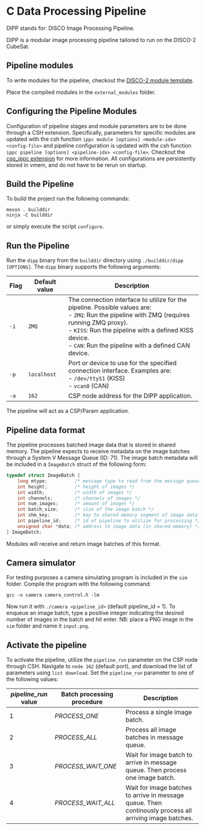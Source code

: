 # C Data Processing Pipeline
DIPP stands for: DISCO Image Processing Pipeline.

DIPP is a modular image processing pipeline tailored to run on the DISCO-2 CubeSat.

## Pipeline modules
To write modules for the pipeline, checkout the [DISCO-2 module template](https://github.com/Lindharden/DISCO2-module-template).

Place the compiled modules in the `external_modules` folder.

## Configuring the Pipeline Modules
Configuration of pipeline stages and module parameters are to be done through a CSH extension. Specifically, parameters for specific modules are updated with the csh function `ippc module [options] <module-idx> <config-file>` and pipeline configuration is updated with the csh function `ippc pipeline [options] <pipeline-idx> <config-file>`. Checkout the [csp_ippc extension](https://github.com/Lindharden/csp_ippc) for more information. All configurations are persistently stored in vmem, and do not have to be rerun on startup.

## Build the Pipeline
To build the project run the following commands:
```
meson . builddir
ninja -C builddir
```
or simply execute the script `configure`.

## Run the Pipeline
Run the `dipp` binary from the `builddir` directory using `./builddir/dipp [OPTIONS]`. The `dipp` binary supports the following arguments:

| **Flag** | **Default value** | **Description**                                                             |
|----------|-------------------|-----------------------------------------------------------------------------|
| `-i`     | `ZMQ`             |  The connection interface to utilize for the pipeline. Possible values are: <br> - `ZMQ`: Run the pipeline with ZMQ (requires running ZMQ proxy). <br> - `KISS`: Run the pipeline with a defined KISS device. <br> - `CAN`: Run the pipeline with a defined CAN device. |
| `-p`     | `localhost`       | Port or device to use for the specified connection interface. Examples are: <br> - `/dev/ttyS1` (KISS) <br> - `vcan0` (CAN) |
| `-a`     | `162`             | CSP node address for the DIPP application.                                  |

The pipeline will act as a CSP/Param application.

## Pipeline data format
The pipeline processes batched image data that is stored in shared memory. The pipeline expects to receive metadata on the image batches through a System V Message Queue (ID: 71). The image batch metadata will be included in a `ImageBatch` struct of the following form:
```c
typedef struct ImageBatch {
    long mtype;          /* message type to read from the message queue */
    int height;          /* height of images */
    int width;           /* width of images */
    int channels;        /* channels of images */
    int num_images;      /* amount of images */
    int batch_size;      /* size of the image batch */
    int shm_key;         /* key to shared memory segment of image data */
    int pipeline_id;     /* id of pipeline to utilize for processing */
    unsigned char *data; /* address to image data (in shared memory) */
} ImageBatch;
```
Modules will receive and return image batches of this format.

## Camera simulator
For testing purposes a camera simulating program is included in the `sim` folder. Compile the program with the following command:
```
gcc -o camera camera_control.h -lm
```
Now run it with `./camera <pipeline_id>` (default pipeline_id = 1). To enqueue an image batch, type a positive integer indicating the desired number of images in the batch and hit enter. NB: place a PNG image in the `sim` folder and name it `input.png`.

## Activate the pipeline
To activate the pipeline, utilize the `pipeline_run` parameter on the CSP node through CSH. Navigate to `node 162` (default port), and download the list of parameters using `list download`. Set the `pipeline_run` parameter to one of the following values:

| **_pipeline_run_ value** | **Batch processing procedure** | **Description**                                                                                         |
|--------------------------|--------------------------------|---------------------------------------------------------------------------------------------------------|
| 1                        | _PROCESS_ONE_                  | Process a single image batch.                                                                           |
| 2                        | _PROCESS_ALL_                  | Process all image batches in message queue.                                                             |
| 3                        | _PROCESS_WAIT_ONE_             | Wait for image batch to arrive in message queue. Then process one image batch.                          |
| 4                        | _PROCESS_WAIT_ALL_             | Wait for image batches to arrive in message queue. Then continously process all arriving image batches. |
